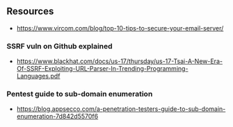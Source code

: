 ## Resources 

* https://www.vircom.com/blog/top-10-tips-to-secure-your-email-server/

### SSRF vuln on Github explained
* https://www.blackhat.com/docs/us-17/thursday/us-17-Tsai-A-New-Era-Of-SSRF-Exploiting-URL-Parser-In-Trending-Programming-Languages.pdf

### Pentest guide to sub-domain enumeration 
* https://blog.appsecco.com/a-penetration-testers-guide-to-sub-domain-enumeration-7d842d5570f6
